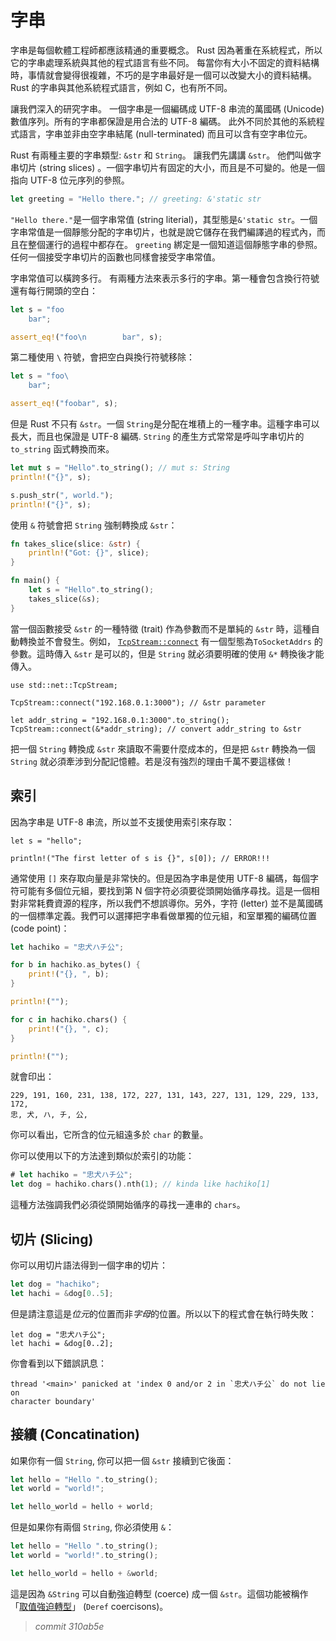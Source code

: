 # 字串

字串是每個軟體工程師都應該精通的重要概念。 Rust 因為著重在系統程式，所以它的字串處理系統與其他的程式語言有些不同。 每當你有大小不固定的資料結構時，事情就會變得很複雜，不巧的是字串最好是一個可以改變大小的資料結構。 Rust 的字串與其他系統程式語言，例如 C，也有所不同。

讓我們深入的研究字串。 一個字串是一個編碼成 UTF-8 串流的萬國碼 (Unicode) 數值序列。所有的字串都保證是用合法的 UTF-8 編碼。 此外不同於其他的系統程式語言，字串並非由空字串結尾 (null-terminated) 而且可以含有空字串位元。

Rust 有兩種主要的字串類型: `&str` 和 `String`。 讓我們先講講 `&str`。 他們叫做字串切片 (string slices) 。一個字串切片有固定的大小，而且是不可變的。他是一個指向 UTF-8 位元序列的參照。

```rust
let greeting = "Hello there."; // greeting: &'static str
```

`"Hello there."`是一個字串常值 (string literial)，其型態是`&'static str`。一個字串常值是一個靜態分配的字串切片，也就是說它儲存在我們編譯過的程式內，而且在整個運行的過程中都存在。 `greeting` 綁定是一個知道這個靜態字串的參照。任何一個接受字串切片的函數也同樣會接受字串常值。

字串常值可以橫跨多行。 有兩種方法來表示多行的字串。第一種會包含換行符號還有每行開頭的空白：

```rust
let s = "foo
    bar";

assert_eq!("foo\n        bar", s);
```

第二種使用 `\` 符號，會把空白與換行符號移除：

```rust
let s = "foo\
    bar";

assert_eq!("foobar", s);
```

但是 Rust 不只有 `&str`。一個 `String`是分配在堆積上的一種字串。這種字串可以長大，而且也保證是 UTF-8 編碼. `String` 的產生方式常常是呼叫字串切片的 `to_string` 函式轉換而來。
```rust
let mut s = "Hello".to_string(); // mut s: String
println!("{}", s);

s.push_str(", world.");
println!("{}", s);
```

使用 `&` 符號會把 `String`  強制轉換成 `&str`：

```rust
fn takes_slice(slice: &str) {
    println!("Got: {}", slice);
}

fn main() {
    let s = "Hello".to_string();
    takes_slice(&s);
}
```
當一個函數接受 `&str` 的一種特徵 (trait) 作為參數而不是單純的 `&str` 時，這種自動轉換並不會發生。例如， [`TcpStream::connect`][connect] 有一個型態為`ToSocketAddrs` 的參數。這時傳入 `&str` 是可以的，但是 `String` 就必須要明確的使用 `&*` 轉換後才能傳入。

```rust,no_run
use std::net::TcpStream;

TcpStream::connect("192.168.0.1:3000"); // &str parameter

let addr_string = "192.168.0.1:3000".to_string();
TcpStream::connect(&*addr_string); // convert addr_string to &str
```

把一個 `String` 轉換成 `&str` 來讀取不需要什麼成本的，但是把 `&str` 轉換為一個 `String` 就必須牽涉到分配記憶體。若是沒有強烈的理由千萬不要這樣做！

## 索引 

因為字串是 UTF-8 串流，所以並不支援使用索引來存取：

```rust,ignore
let s = "hello";

println!("The first letter of s is {}", s[0]); // ERROR!!!
```

通常使用 `[]` 來存取向量是非常快的。但是因為字串是使用 UTF-8 編碼，每個字符可能有多個位元組，要找到第 N 個字符必須要從頭開始循序尋找。這是一個相對非常耗費資源的程序，所以我們不想誤導你。另外，字符 (letter) 並不是萬國碼的一個標準定義。我們可以選擇把字串看做單獨的位元組，和室單獨的編碼位置 (code point)：

```rust
let hachiko = "忠犬ハチ公";

for b in hachiko.as_bytes() {
    print!("{}, ", b);
}

println!("");

for c in hachiko.chars() {
    print!("{}, ", c);
}

println!("");
```

就會印出：

```text
229, 191, 160, 231, 138, 172, 227, 131, 143, 227, 131, 129, 229, 133, 172,
忠, 犬, ハ, チ, 公,
```

你可以看出，它所含的位元組遠多於 `char` 的數量。

你可以使用以下的方法達到類似於索引的功能：

```rust
# let hachiko = "忠犬ハチ公";
let dog = hachiko.chars().nth(1); // kinda like hachiko[1]
```
這種方法強調我們必須從頭開始循序的尋找一連串的 `chars`。

## 切片 (Slicing)

你可以用切片語法得到一個字串的切片：

```rust
let dog = "hachiko";
let hachi = &dog[0..5];
```

但是請注意這是*位元*的位置而非*字母*的位置。所以以下的程式會在執行時失敗：

```rust,should_panic
let dog = "忠犬ハチ公";
let hachi = &dog[0..2];
```

你會看到以下錯誤訊息：

```text
thread '<main>' panicked at 'index 0 and/or 2 in `忠犬ハチ公` do not lie on
character boundary'
```

## 接續 (Concatination)

如果你有一個 `String`, 你可以把一個 `&str` 接續到它後面：

```rust
let hello = "Hello ".to_string();
let world = "world!";

let hello_world = hello + world;
```

但是如果你有兩個 `String`, 你必須使用 `&`：

```rust
let hello = "Hello ".to_string();
let world = "world!".to_string();

let hello_world = hello + &world;
```

這是因為 `&String` 可以自動強迫轉型 (coerce) 成一個 `&str`。這個功能被稱作「[取值強迫轉型][dc]」 (`Deref` coercisons)。

[dc]: deref-coercions.html
[connect]: ../std/net/struct.TcpStream.html#method.connect


> *commit 310ab5e*
